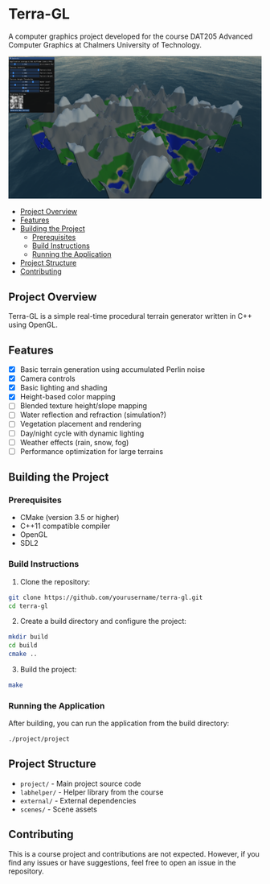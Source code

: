 # Terra-GL

A computer graphics project developed for the course
DAT205 Advanced Computer Graphics at Chalmers University of Technology.

![alt text](images/thumbnail.png)

<!--toc:start-->
- [Project Overview](#project-overview)
- [Features](#features)
- [Building the Project](#building-the-project)
  - [Prerequisites](#prerequisites)
  - [Build Instructions](#build-instructions)
  - [Running the Application](#running-the-application)
- [Project Structure](#project-structure)
- [Contributing](#contributing)
<!--toc:end-->

## Project Overview

Terra-GL is a simple real-time procedural terrain generator
written in C++ using OpenGL.

## Features

- [x] Basic terrain generation using accumulated Perlin noise
- [x] Camera controls
- [x] Basic lighting and shading
- [x] Height-based color mapping
- [ ] Blended texture height/slope mapping
- [ ] Water reflection and refraction (simulation?)
- [ ] Vegetation placement and rendering
- [ ] Day/night cycle with dynamic lighting
- [ ] Weather effects (rain, snow, fog)
- [ ] Performance optimization for large terrains

## Building the Project

### Prerequisites

- CMake (version 3.5 or higher)
- C++11 compatible compiler
- OpenGL
- SDL2

### Build Instructions

1. Clone the repository:

```bash
git clone https://github.com/yourusername/terra-gl.git
cd terra-gl
```

2. Create a build directory and configure the project:

```bash
mkdir build
cd build
cmake ..
```

3. Build the project:

```bash
make
```

### Running the Application

After building, you can run the application from the build directory:

```bash
./project/project
```

## Project Structure

- `project/` - Main project source code
- `labhelper/` - Helper library from the course
- `external/` - External dependencies
- `scenes/` - Scene assets

## Contributing

This is a course project and contributions are not expected.
However, if you find any issues or have suggestions,
feel free to open an issue in the repository.
